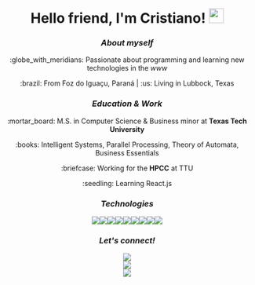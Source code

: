 <div align="center">
  <h1>Hello friend, I'm Cristiano! <img src="https://raw.githubusercontent.com/MartinHeinz/MartinHeinz/master/wave.gif" width="30px"></h1> 
  
  <h3><em>About myself</em></h3>
  <p>:globe_with_meridians: Passionate about programming and learning new technologies in the <em>www</em></p>
  <p>:brazil: From Foz do Iguaçu, Paraná | :us: Living in Lubbock, Texas</p>
  
  <h3><em>Education & Work</em></h3>
  <p>:mortar_board: M.S. in Computer Science & Business minor at <strong>Texas Tech University</strong></p>
  <p>:books: Intelligent Systems, Parallel Processing, Theory of Automata, Business Essentials</p>
  <p>:briefcase: Working for the <strong>HPCC</strong> at TTU</p>
  <p>:seedling: Learning React.js</p>
  
  <h3><em>Technologies</em></h3>
<img src="https://img.icons8.com/color/42/000000/javascript.png"/><img src="https://img.icons8.com/color/42/000000/python.png"/><img src="https://img.icons8.com/color/42/000000/react-native.png"/><img src="https://img.icons8.com/windows/42/000000/node-js.png"/><img src="https://img.icons8.com/color/42/000000/java-coffee-cup-logo.png"/><img src="https://img.icons8.com/color/42/000000/c-programming.png"/><img src="https://img.icons8.com/plasticine/42/000000/bash.png"/><img src="https://img.icons8.com/color/42/000000/postgreesql.png"/><img src="https://img.icons8.com/color/42/000000/mongodb.png"/>
  
  <h3><em>Let's connect!</em></h3>
  <a href="https://www.linkedin.com/in/cristianocaon/"><img src="https://img.shields.io/badge/-cristianocaon-blue?style=flat-square&logo=Linkedin&logoColor=white&link=https://www.linkedin.com/in/cristianocaon/" /></a>
  <br />
  <a href="https://www.instagram.com/cristiano.caon/"><img src="https://img.shields.io/badge/-cristiano.caon-e4405f?style=flat-square&logo=Instagram&logoColor=white&link=https://www.instagram.com/cristiano.caon/" /></a>
  <br />
  <a href="mailto:cristiano.e.caon@gmail.com"><img src="https://img.shields.io/badge/-cristiano.e.caon@gmail.com-d14836?style=flat-square&logo=Gmail&logoColor=white&link=mailto:cristiano.e.caon@gmail.com" /></a>
</div>

